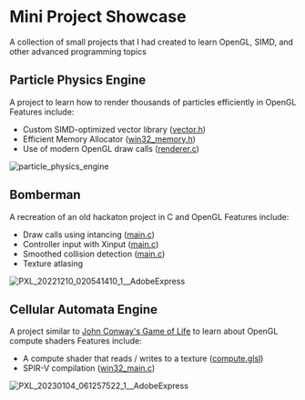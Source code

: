 # Mini Project Showcase
A collection of small projects that I had created to learn OpenGL, SIMD, and other advanced programming topics

## Particle Physics Engine
A project to learn how to render thousands of particles efficiently in OpenGL
Features include:
- Custom SIMD-optimized vector library ([vector.h](https://github.com/Ne0nWinds/mini_projects/blob/master/particle_physics_engine/vector.h))
- Efficient Memory Allocator ([win32_memory.h](https://github.com/Ne0nWinds/mini_projects/blob/master/particle_physics_engine/win32_memory.c))
- Use of modern OpenGL draw calls ([renderer.c](https://github.com/Ne0nWinds/mini_projects/blob/master/particle_physics_engine/renderer.c#L250))

![particle_physics_engine](https://user-images.githubusercontent.com/36315399/214190011-41ea9ed7-99f3-4498-865f-0857a2239d9f.gif)

## Bomberman
A recreation of an old hackaton project in C and OpenGL
Features include:
- Draw calls using intancing ([main.c](https://github.com/Ne0nWinds/mini_projects/blob/87c5fe29af2f65ad6b9e61c9bab90e47a3e84962/bomberman/main.c#L511))
- Controller input with Xinput ([main.c](https://github.com/Ne0nWinds/mini_projects/blob/87c5fe29af2f65ad6b9e61c9bab90e47a3e84962/bomberman/main.c#L411))
- Smoothed collision detection ([main.c](https://github.com/Ne0nWinds/mini_projects/blob/87c5fe29af2f65ad6b9e61c9bab90e47a3e84962/bomberman/main.c#L468))
- Texture atlasing

![PXL_20221210_020541410_1__AdobeExpress](https://user-images.githubusercontent.com/36315399/214193011-a7483bb7-7245-4d04-8629-74a4878b2f5b.gif)

## Cellular Automata Engine
A project similar to [John Conway's Game of Life](https://en.wikipedia.org/wiki/Conway%27s_Game_of_Life) to learn about OpenGL compute shaders
Features include:
- A compute shader that reads / writes to a texture ([compute.glsl](https://github.com/Ne0nWinds/mini_projects/blob/master/Cellular%20Automata/build/shaders/compute.glsl))
- SPIR-V compilation ([win32_main.c](https://github.com/Ne0nWinds/mini_projects/blob/97541c1116be05b7e1efd3b0a2da420a781bfc8e/Cellular%20Automata/win32_main.c#L106))

![PXL_20230104_061257522_1__AdobeExpress](https://user-images.githubusercontent.com/36315399/214195269-3ab35781-031e-474a-b5f7-60aaba2d44b6.gif)
